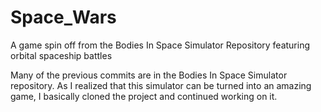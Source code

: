 # Space_Wars
A game spin off from the Bodies In Space Simulator Repository featuring orbital spaceship battles

Many of the previous commits are in the Bodies In Space Simulator repository. As I realized that this simulator can be turned into an amazing game, I basically cloned the project and continued working on it.

